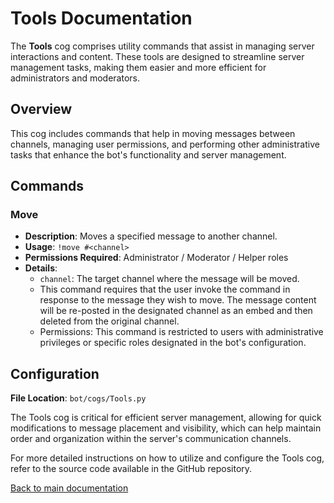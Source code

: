 # Tools Documentation

The **Tools** cog comprises utility commands that assist in managing server interactions and content. These tools are designed to streamline server
management tasks, making them easier and more efficient for administrators and moderators.

## Overview

This cog includes commands that help in moving messages between channels, managing user permissions, and performing other administrative tasks that
enhance the bot's functionality and server management.

## Commands

### Move

- **Description**: Moves a specified message to another channel.
- **Usage**: `!move #<channel>`
- **Permissions Required**: Administrator / Moderator / Helper roles
- **Details**:
    - `channel`: The target channel where the message will be moved.
    - This command requires that the user invoke the command in response to the message they wish to move. The message content will be re-posted in the
      designated channel as an embed and then deleted from the original channel.
    - Permissions: This command is restricted to users with administrative privileges or specific roles designated in the bot's configuration.

## Configuration

**File Location**: `bot/cogs/Tools.py`

The Tools cog is critical for efficient server management, allowing for quick modifications to message placement and visibility, which can help
maintain order and organization within the server's communication channels.

For more detailed instructions on how to utilize and configure the Tools cog, refer to the source code available in the GitHub repository.

[Back to main documentation](https://github.com/overklassniy/Oscar_Dota_Hub_Discord_Bot/blob/master/docs/en/Documentation.md)
